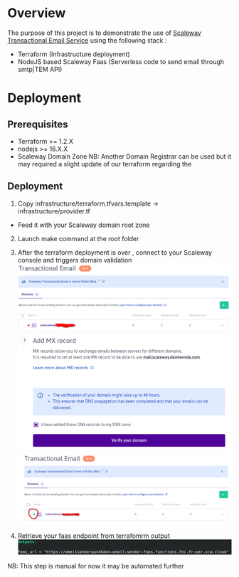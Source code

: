 # Overview
The purpose of this project is to demonstrate the use of [Scaleway Transactional Email Service](https://www.scaleway.com/en/docs/managed-services/transactional-email/quickstart/) using the following stack :
- Terraform (Infrastructure deployment)
- NodeJS based Scaleway Faas (Serverless code to send email through smtp|TEM API)
# Deployment
## Prerequisites
- Terraform >= 1.2.X
- nodejs >= 16.X.X
- Scaleway Domain Zone
NB: Another Domain Registrar can be used but it may required a slight update of our terraform regarding the 
## Deployment
1. Copy infrastructure/terraform.tfvars.template  -> infrastructure/provider.tf
  - Feed it with your Scaleway domain root zone
2. Launch make command at the root folder
3. After the terraform deployment is over , connect to your Scaleway console and triggers domain validation
![TEM Homepage](./docs/images/tem_homepage.png)
![TEM Domain Validation](./docs/images/tem_domain_validation.png)
![TEM Validated](./docs/images/tem_validated.png)

4. Retrieve your faas endpoint from terrafomrm output
![TEM Validated](./docs/images/faas_output.png)

NB: This step is manual for now it may be automated further